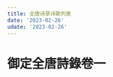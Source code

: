 ```yaml
---
title: 全唐诗录诗歌列表
date: '2023-02-26'
udate: '2023-02-26'
---
```

# 御定全唐詩錄卷一

<PoemList :list="poems" :authorMap="authorMap" />


<script setup>
const chapter = '卷一';
import poems from '/data/qtsl/卷一/poems.json'
import authorMap from '/data/qtsl/卷一/author.json'
</script>

